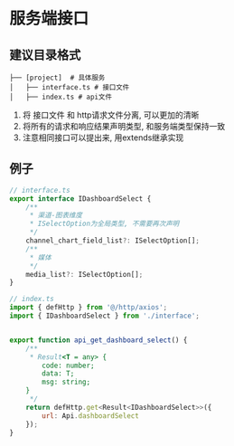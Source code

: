# 服务端接口

## 建议目录格式

```
├── [project]  # 具体服务
│   ├── interface.ts # 接口文件
│   ├── index.ts # api文件
```
1. 将 接口文件 和 http请求文件分离, 可以更加的清晰
2. 将所有的请求和响应结果声明类型, 和服务端类型保持一致
3. 注意相同接口可以提出来, 用extends继承实现

## 例子

```js
// interface.ts
export interface IDashboardSelect {
    /**
     * 渠道-图表维度
     * ISelectOption为全局类型, 不需要再次声明
     */
    channel_chart_field_list?: ISelectOption[];
    /**
     * 媒体
     */
    media_list?: ISelectOption[];
}
```

```js
// index.ts
import { defHttp } from '@/http/axios';
import { IDashboardSelect } from './interface';


export function api_get_dashboard_select() {
    /**
     * Result<T = any> {
        code: number;
        data: T;
        msg: string;
    }
     */
    return defHttp.get<Result<IDashboardSelect>>({
        url: Api.dashboardSelect
    });
}
```